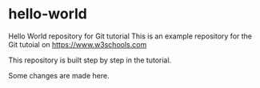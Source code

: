 # hello-world
Hello World repository for Git tutorial
This is an example repository for the Git tutoial on https://www.w3schools.com

This repository is built step by step in the tutorial.

Some changes are made here.
